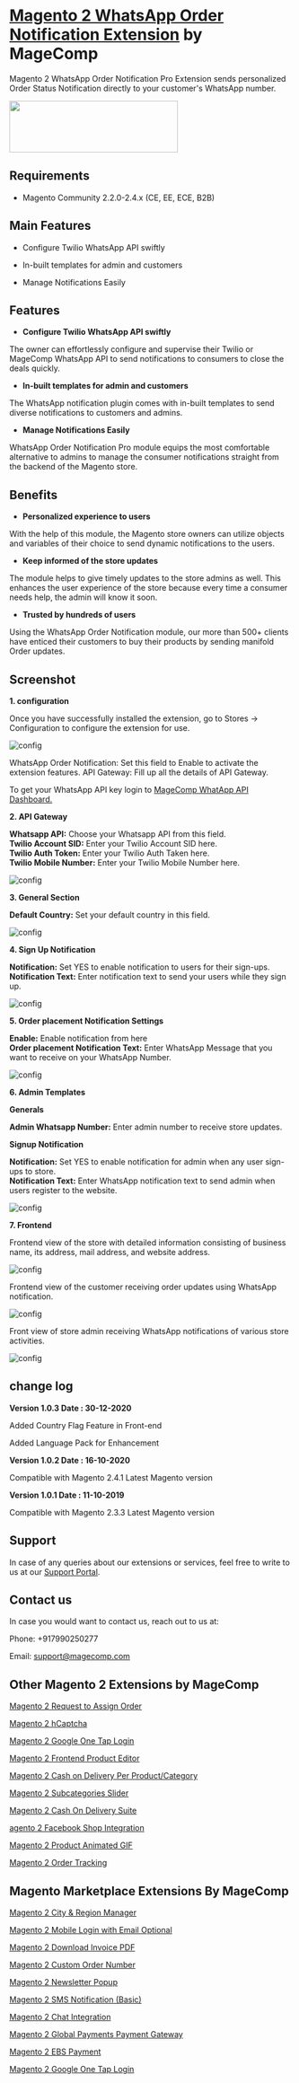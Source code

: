 # [Magento 2 WhatsApp Order Notification Extension](https://magecomp.com/magento-2-whatsapp-order-notification.html) by MageComp

Magento 2 WhatsApp Order Notification Pro Extension sends personalized Order Status Notification directly to your customer's WhatsApp number.

<a href="https://magecomp.com/magento-2-whatsapp-order-notification.html"><img width="300" height="92" src="https://magecomp.com/media/button.webp"></a>

## Requirements
* Magento Community 2.2.0-2.4.x (CE, EE, ECE, B2B)

## Main Features

* Configure Twilio WhatsApp API swiftly 

* In-built templates for admin and customers

* Manage Notifications Easily

## Features

* **Configure Twilio WhatsApp API swiftly**

The owner can effortlessly configure and supervise their Twilio or MageComp WhatsApp API to send notifications to consumers to close the deals quickly.

* **In-built templates for admin and customers**

The WhatsApp notification plugin comes with in-built templates to send diverse notifications to customers and admins.

* **Manage Notifications Easily**

WhatsApp Order Notification Pro module equips the most comfortable alternative to admins to manage the consumer notifications straight from the backend of the Magento store. 

## Benefits

* **Personalized experience to users**

With the help of this module, the Magento store owners can utilize objects and variables of their choice to send dynamic notifications to the users.

* **Keep informed of the store updates**

The module helps to give timely updates to the store admins as well. This enhances the user experience of the store because every time a consumer needs help, the admin will know it soon.

* **Trusted by hundreds of users**

Using the WhatsApp Order Notification module, our more than 500+ clients have enticed their customers to buy their products by sending manifold Order updates.

## Screenshot

**1. configuration**

Once you have successfully installed the extension, go to Stores -> Configuration to configure the extension for use.

![config](https://magecomp.com/media/catalog/product/cache/19b10369fecc27f1a40729d1b5b60dea/c/o/configuration_2.webp)

WhatsApp Order Notification: Set this field to Enable to activate the extension features.
API Gateway: Fill up all the details of API Gateway.

To get your WhatsApp API key login to [MageComp WhatApp API Dashboard.](https://wa.magecomp.com/)

**2. API Gateway**

**Whatsapp API:** Choose your Whatsapp API from this field. <br/>
**Twilio Account SID:** Enter your Twilio Account SID here. <br/>
**Twilio Auth Token:** Enter your Twilio Auth Taken here. <br/>
**Twilio Mobile Number:** Enter your Twilio Mobile Number here. <br/>

![config](https://magecomp.com/media/catalog/product/cache/19b10369fecc27f1a40729d1b5b60dea/w/h/whatsapp_notification_twilio_api_configuration_2_2.webp)

**3. General Section**

**Default Country:** Set your default country in this field.

![config](https://magecomp.com/media/catalog/product/cache/19b10369fecc27f1a40729d1b5b60dea/2/_/2_general_section_for_pro_1.webp)

**4. Sign Up Notification**

**Notification:** Set YES to enable notification to users for their sign-ups. <br/>
**Notification Text:** Enter notification text to send your users while they sign up.<br/>

![config](https://magecomp.com/media/catalog/product/cache/19b10369fecc27f1a40729d1b5b60dea/w/h/whatsapp_notification_usertemplates_pro_version_3.webp)

**5. Order placement Notification Settings**

**Enable:** Enable notification from here<br/>
**Order placement Notification Text:** Enter WhatsApp Message that you want to receive on your WhatsApp Number.<br/>

![config](https://magecomp.com/media/catalog/product/cache/19b10369fecc27f1a40729d1b5b60dea/w/h/whatsapp_notification_usertemplates_basic_version_2.webp)

**6. Admin Templates**

**Generals**<br/>

**Admin Whatsapp Number:** Enter admin number to receive store updates.<br/>

**Signup Notification** <br/>

**Notification:** Set YES to enable notification for admin when any user sign-ups to store. <br/>
**Notification Text:** Enter WhatsApp notification text to send admin when users register to the website. <br/>

![config](https://magecomp.com/media/catalog/product/cache/19b10369fecc27f1a40729d1b5b60dea/w/h/whatsapp_notification_admintemplates_pro_version_2.webp)

**7. Frontend**

Frontend view of the store with detailed information consisting of business name, its address, mail address, and website address.

![config](https://magecomp.com/media/catalog/product/cache/19b10369fecc27f1a40729d1b5b60dea/m/a/magecomp_whatsapp_twilio_account_2.webp)

Frontend view of the customer receiving order updates using WhatsApp notification.

![config](https://magecomp.com/media/catalog/product/cache/19b10369fecc27f1a40729d1b5b60dea/g/e/get_official_verified_business_account_1_1.webp)

Front view of store admin receiving WhatsApp notifications of various store activities.

![config](https://magecomp.com/media/catalog/product/cache/19b10369fecc27f1a40729d1b5b60dea/a/d/admin_whatsapp_screenshots_1_2.webp)

## change log

**Version 1.0.3 Date : 30-12-2020**

Added Country Flag Feature in Front-end

Added Language Pack for Enhancement

**Version 1.0.2 Date : 16-10-2020**

Compatible with Magento 2.4.1 Latest Magento version

**Version 1.0.1 Date : 11-10-2019**

Compatible with Magento 2.3.3 Latest Magento version

## Support

In case of any queries about our extensions or services, feel free to write to us at our [Support Portal](https://magecomp.com/support/).

## Contact us

In case you would want to contact us, reach out to us at:

Phone: +917990250277

Email: [support@magecomp.com](mailto:support@magecomp.com)

## Other Magento 2 Extensions by MageComp

[Magento 2 Request to Assign Order](https://magecomp.com/magento-2-request-to-assign-order.html)

[Magento 2 hCaptcha](https://magecomp.com/magento-2-hcaptcha.html)

[Magento 2 Google One Tap Login](https://magecomp.com/magento-2-google-one-tap-login.html)

[Magento 2 Frontend Product Editor](https://magecomp.com/magento-2-frontend-product-editor.html)

[Magento 2 Cash on Delivery Per Product/Category](https://magecomp.com/magento-2-cash-on-delivery-per-product-category.html)

[Magento 2 Subcategories Slider](https://magecomp.com/magento-2-subcategories-slider.html)

[Magento 2 Cash On Delivery Suite](https://magecomp.com/magento-2-cash-on-delivery-suite.html)

[agento 2 Facebook Shop Integration](https://magecomp.com/magento-2-facebook-shop-integration.html)

[Magento 2 Product Animated GIF](https://magecomp.com/magento-2-product-animated-gif.html)

[Magento 2 Order Tracking](https://magecomp.com/magento-2-order-tracking.html)

## Magento Marketplace Extensions By MageComp

[Magento 2 City & Region Manager](https://marketplace.magento.com/magecomp-magento-2-city-and-region-manager.html)

[Magento 2 Mobile Login with Email Optional](https://marketplace.magento.com/magecomp-magento-2-mobile-login-email-optional.html)

[Magento 2 Download Invoice PDF](https://marketplace.magento.com/magecomp-magento-2-download-invoice-pdf.html)

[Magento 2 Custom Order Number](https://marketplace.magento.com/magecomp-magento-2-custom-order-number.html)

[Magento 2 Newsletter Popup](https://marketplace.magento.com/magecomp-magento-2-newsletter-popup.html)

[Magento 2 SMS Notification (Basic)](https://marketplace.magento.com/magecomp-magento-2-sms-notification-free.html)

[Magento 2 Chat Integration](https://marketplace.magento.com/magecomp-magento-2-chat-integration.html)

[Magento 2 Global Payments Payment Gateway](https://marketplace.magento.com/magecomp-magento-2-edge-express-payment-gateway.html)

[Magento 2 EBS Payment](https://marketplace.magento.com/magecomp-magento-2-ebs-payment.html)

[Magento 2 Google One Tap Login](https://marketplace.magento.com/magecomp-magento-2-google-one-tap-login.html)

